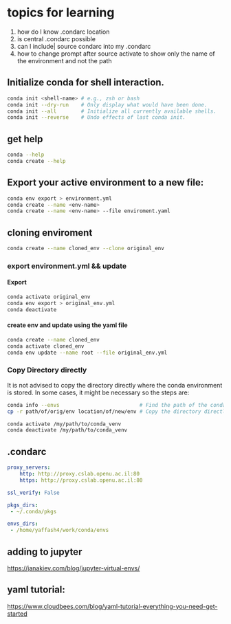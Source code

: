 # topics for learning
1.  how do I know .condarc location
2. is central .condarc possible
3. can I include| source condarc into my .condarc
4. how to change prompt after source activate to show only the name of the environment and not the path




## Initialize conda for shell interaction.
```bash
conda init <shell-name> # e.g., zsh or bash
conda init --dry-run    # Only display what would have been done.
conda init --all        # Initialize all currently available shells. 
conda init --reverse    # Undo effects of last conda init.
```

## get help
```bash
conda --help 
conda create --help
```



## Export your active environment to a new file:
```bash
conda env export > environment.yml
conda create --name <env-name>
conda create --name <env-name> --file enviroment.yaml
```

## cloning enviroment
```bash
conda create --name cloned_env --clone original_env
```

### export environment.yml  && update 
#### Export
```bash
conda activate original_env
conda env export > original_env.yml
conda deactivate
```

#### create env and update using the yaml file
```bash
conda create --name cloned_env
conda activate cloned_env
conda env update --name root --file original_env.yml
```


### Copy Directory directly
It is not advised to copy the directory directly where the conda environment is stored. In some cases, it might be necessary so the steps are:
```bash
conda info --envs                          # Find the path of the conda environment using
cp -r path/of/orig/env location/of/new/env # Copy the directory directly:
```
```bash
conda activate /my/path/to/conda_venv
conda deactivate /my/path/to/conda_venv
```
## .condarc
```yaml
proxy_servers:
    http: http://proxy.cslab.openu.ac.il:80
    https: http://proxy.cslab.openu.ac.il:80

ssl_verify: False

pkgs_dirs:
 - ~/.conda/pkgs

envs_dirs:
 - /home/yaffash4/work/conda/envs
```
## adding to jupyter 
https://janakiev.com/blog/jupyter-virtual-envs/

## yaml tutorial:
https://www.cloudbees.com/blog/yaml-tutorial-everything-you-need-get-started

